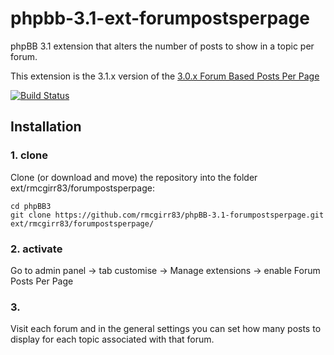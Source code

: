 phpbb-3.1-ext-forumpostsperpage
=========================

phpBB 3.1 extension that alters the number of posts to show in a topic per forum.

This extension is the 3.1.x version of the [3.0.x Forum Based Posts Per Page](https://www.phpbb.com/customise/db/mod/forum_based_posts_per_page/)

[![Build Status](https://travis-ci.org/rmcgirr83/phpBB-3.1-forumpostsperpage.svg)](https://travis-ci.org/rmcgirr83/phpBB-3.1-forumpostsperpage)
## Installation

### 1. clone
Clone (or download and move) the repository into the folder ext/rmcgirr83/forumpostsperpage:

```
cd phpBB3
git clone https://github.com/rmcgirr83/phpBB-3.1-forumpostsperpage.git ext/rmcgirr83/forumpostsperpage/
```

### 2. activate
Go to admin panel -> tab customise -> Manage extensions -> enable Forum Posts Per Page

### 3.
Visit each forum and in the general settings you can set how many posts to display for each topic associated with that forum.
